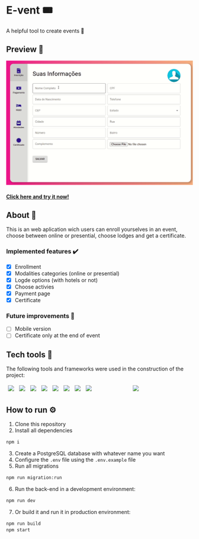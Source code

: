 # E-vent :tickets:
A helpful tool to create events :tada:
## Preview 👀
![event preview](./src/assets/event.gif) 
#### [Click here and try it now!](https://drivent-front-lyart.vercel.app/)
## About 🔎
This is an web aplication wich users can enroll yourselves in an event, choose between online or presential, choose lodges and get a certificate.
### Implemented features :heavy_check_mark:
- [x] Enrollment
- [x] Modalities categories (online or presential)
- [x] Logde options (with hotels or not)
- [x] Choose activies
- [x] Payment page
- [x] Certificate 
### Future improvements 🔮
- [ ] Mobile version
- [ ] Certificate only at the end of event
## Tech tools 🔧
The following tools and frameworks were used in the construction of the project:<br>
<p>
  <img style='margin: 5px;' src='https://img.shields.io/badge/JavaScript-323330?style=for-the-badge&logo=javascript&logoColor=F7DF1E'>
  <img style='margin: 5px;' src='https://img.shields.io/badge/TypeScript-007ACC?style=for-the-badge&logo=typescript&logoColor=white'>
  <img style='margin: 5px;' src="https://img.shields.io/badge/PostgreSQL-316192?style=for-the-badge&logo=postgresql&logoColor=white"/>
  <img style='margin: 5px;' src="https://img.shields.io/badge/redis-%23DD0031.svg?&style=for-the-badge&logo=redis&logoColor=white"/>
  <img style='margin: 5px;' src='https://img.shields.io/badge/Node.js-339933?style=for-the-badge&logo=nodedotjs&logoColor=white'>
  <img style='margin: 5px;' src='https://img.shields.io/badge/npm-CB3837?style=for-the-badge&logo=npm&logoColor=white'>
  <img style='margin: 5px;' src='https://img.shields.io/badge/Jest-C21325?style=for-the-badge&logo=jest&logoColor=white'>
  <img style='margin: 5px;' src='https://img.shields.io/badge/Express.js-000000?style=for-the-badge&logo=express&logoColor=white'>
  <img style='margin: 5px;' src'https://img.shields.io/badge/React_Router-CA4245?style=for-the-badge&logo=react-router&logoColor=white'>
  <img style='margin: 5px;' src'https://img.shields.io/badge/Webpack-8DD6F9?style=for-the-badge&logo=Webpack&logoColor=white'>
  <img style='margin: 5px;' src'https://img.shields.io/badge/JWT-000000?style=for-the-badge&logo=JSON%20web%20tokens&logoColor=white'>
  <img style='margin: 5px;' src'https://img.shields.io/badge/Amazon AWS-{232F3E}?style=for-the-badge&logo=amazonaws&logoColor=white'>
  <img style='margin: 5px;' src'https://img.shields.io/badge/Heroku-430098?style=for-the-badge&logo=heroku&logoColor=white'>
  <img style='margin: 5px;' src'https://img.shields.io/badge/Visual_Studio-5C2D91?style=for-the-badge&logo=visual%20studio&logoColor=white'>
  <img style='margin: 5px;' src' https://img.shields.io/badge/Trello-0052CC?style=for-the-badge&logo=trello&logoColor=white'>
  <img style='margin: 5px;' src='https://img.shields.io/badge/eslint-3A33D1?style=for-the-badge&logo=eslint&logoColor=white'>
</p>

## How to run ⚙️

1. Clone this repository
2. Install all dependencies
```bash
npm i
```
3. Create a PostgreSQL database with whatever name you want
4. Configure the `.env` file using the `.env.example` file
5. Run all migrations
```bash
npm run migration:run
```
6. Run the back-end in a development environment:
```bash
npm run dev
```
7. Or build it and run it in production environment:
```bash
npm run build
npm start
```
